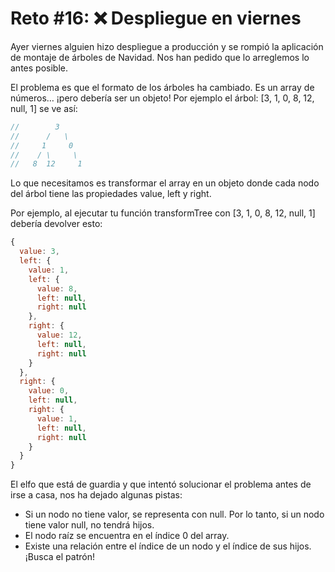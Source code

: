 # Reto #16: ❌ Despliegue en viernes

Ayer viernes alguien hizo despliegue a producción y se rompió la aplicación de montaje de árboles de Navidad. Nos han pedido que lo arreglemos lo antes posible.

El problema es que el formato de los árboles ha cambiado. Es un array de números… ¡pero debería ser un objeto! Por ejemplo el árbol: [3, 1, 0, 8, 12, null, 1] se ve así:
```js
//        3
//      /   \
//     1     0
//    / \     \
//   8  12     1
```
Lo que necesitamos es transformar el array en un objeto donde cada nodo del árbol tiene las propiedades value, left y right.

Por ejemplo, al ejecutar tu función transformTree con [3, 1, 0, 8, 12, null, 1] debería devolver esto:
```js
{
  value: 3,
  left: {
    value: 1,
    left: {
      value: 8,
      left: null,
      right: null
    },
    right: {
      value: 12,
      left: null,
      right: null
    }
  },
  right: {
    value: 0,
    left: null,
    right: {
      value: 1,
      left: null,
      right: null
    }
  }
}
```
El elfo que está de guardia y que intentó solucionar el problema antes de irse a casa, nos ha dejado algunas pistas:

- Si un nodo no tiene valor, se representa con null. Por lo tanto, si un nodo tiene valor null, no tendrá hijos.
- El nodo raíz se encuentra en el índice 0 del array.
- Existe una relación entre el índice de un nodo y el índice de sus hijos. ¡Busca el patrón!